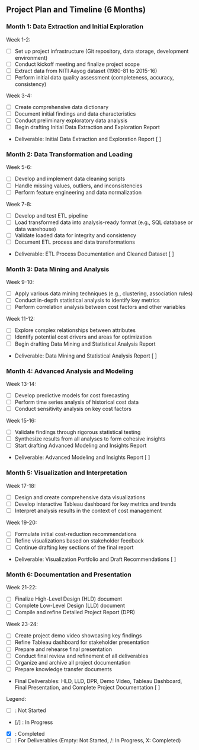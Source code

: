 ## Project Plan and Timeline (6 Months)

### Month 1: Data Extraction and Initial Exploration
Week 1-2:
- [ ] Set up project infrastructure (Git repository, data storage, development environment)
- [ ] Conduct kickoff meeting and finalize project scope
- [ ] Extract data from NITI Aayog dataset (1980-81 to 2015-16)
- [ ] Perform initial data quality assessment (completeness, accuracy, consistency)

Week 3-4:
- [ ] Create comprehensive data dictionary
- [ ] Document initial findings and data characteristics
- [ ] Conduct preliminary exploratory data analysis
- [ ] Begin drafting Initial Data Extraction and Exploration Report
- Deliverable: Initial Data Extraction and Exploration Report [  ]

### Month 2: Data Transformation and Loading
Week 5-6:
- [ ] Develop and implement data cleaning scripts
- [ ] Handle missing values, outliers, and inconsistencies
- [ ] Perform feature engineering and data normalization

Week 7-8:
- [ ] Develop and test ETL pipeline
- [ ] Load transformed data into analysis-ready format (e.g., SQL database or data warehouse)
- [ ] Validate loaded data for integrity and consistency
- [ ] Document ETL process and data transformations
- Deliverable: ETL Process Documentation and Cleaned Dataset [  ]

### Month 3: Data Mining and Analysis
Week 9-10:
- [ ] Apply various data mining techniques (e.g., clustering, association rules)
- [ ] Conduct in-depth statistical analysis to identify key metrics
- [ ] Perform correlation analysis between cost factors and other variables

Week 11-12:
- [ ] Explore complex relationships between attributes
- [ ] Identify potential cost drivers and areas for optimization
- [ ] Begin drafting Data Mining and Statistical Analysis Report
- Deliverable: Data Mining and Statistical Analysis Report [  ]

### Month 4: Advanced Analysis and Modeling
Week 13-14:
- [ ] Develop predictive models for cost forecasting
- [ ] Perform time series analysis of historical cost data
- [ ] Conduct sensitivity analysis on key cost factors

Week 15-16:
- [ ] Validate findings through rigorous statistical testing
- [ ] Synthesize results from all analyses to form cohesive insights
- [ ] Start drafting Advanced Modeling and Insights Report
- Deliverable: Advanced Modeling and Insights Report [  ]

### Month 5: Visualization and Interpretation
Week 17-18:
- [ ] Design and create comprehensive data visualizations
- [ ] Develop interactive Tableau dashboard for key metrics and trends
- [ ] Interpret analysis results in the context of cost management

Week 19-20:
- [ ] Formulate initial cost-reduction recommendations
- [ ] Refine visualizations based on stakeholder feedback
- [ ] Continue drafting key sections of the final report
- Deliverable: Visualization Portfolio and Draft Recommendations [  ]

### Month 6: Documentation and Presentation
Week 21-22:
- [ ] Finalize High-Level Design (HLD) document
- [ ] Complete Low-Level Design (LLD) document
- [ ] Compile and refine Detailed Project Report (DPR)

Week 23-24:
- [ ] Create project demo video showcasing key findings
- [ ] Refine Tableau dashboard for stakeholder presentation
- [ ] Prepare and rehearse final presentation
- [ ] Conduct final review and refinement of all deliverables
- [ ] Organize and archive all project documentation
- [ ] Prepare knowledge transfer documents
- Final Deliverables: HLD, LLD, DPR, Demo Video, Tableau Dashboard, Final Presentation, and Complete Project Documentation [  ]

Legend:
- [ ] : Not Started
- [/] : In Progress
- [x] : Completed
- [  ] : For Deliverables (Empty: Not Started, /: In Progress, X: Completed)

